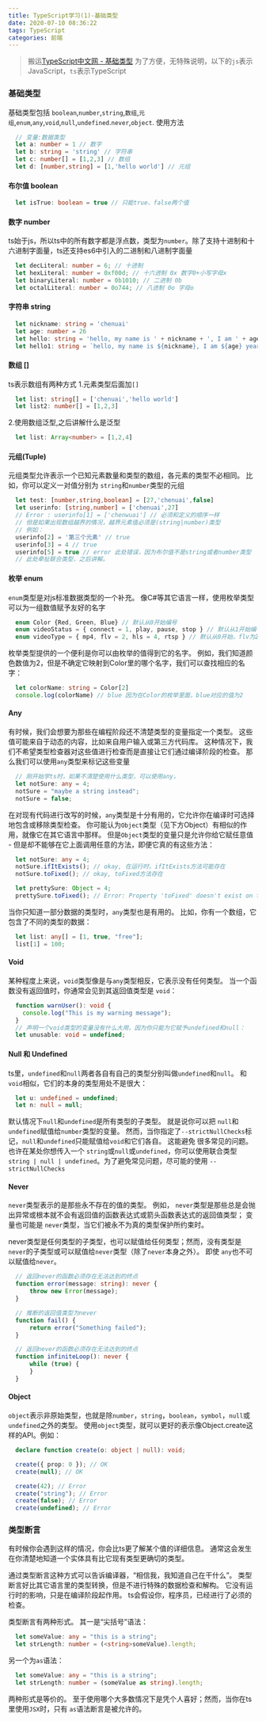 ```yaml
---
title: TypeScript学习(1)-基础类型
date: 2020-07-10 08:36:22
tags: TypeScript
categories: 前端
---
```

> 搬运[TypeScript中文网 - 基础类型](https://www.tslang.cn/docs/handbook/basic-types.html)
为了方便，无特殊说明，以下的`js`表示 JavaScript，`ts`表示TypeScript
<!--more-->
### 基础类型

基础类型包括 `boolean`,`number`,`string`,`数组`,`元组`,`enum`,`any`,`void`,`null`,`undefined`.`never`,`object`.
使用方法
```typescript typescript
  // 变量:数据类型
  let a: number = 1 // 数字
  let b: string = 'string' // 字符串
  let c: number[] = [1,2,3] // 数组
  let d: [number,string] = [1,'hello world'] // 元组
```

#### 布尔值 boolean
```typescript
  let isTrue: boolean = true // 只能true、false两个值
```

#### 数字 number
ts始于js，所以ts中的所有数字都是浮点数，类型为`number`。除了支持十进制和十六进制字面量，ts还支持es6中引入的二进制和八进制字面量
```typescript
  let decLiteral: number = 6; // 十进制
  let hexLiteral: number = 0xf00d; // 十六进制 0x 数字0+小写字母x
  let binaryLiteral: number = 0b1010; // 二进制 0b
  let octalLiteral: number = 0o744; // 八进制 0o 字母o
```

#### 字符串 string
```typescript
  let nickname: string = 'chenuai'
  let age: number = 26
  let hello: string = 'hello, my name is ' + nickname + ', I am ' + age + 'years old.'
  let hello1: string = `hello, my name is ${nickname}, I am ${age} years old.` // es6写法
```

#### 数组 []
ts表示数组有两种方式
1.元素类型后面加`[]`
```typescript
  let list: string[] = ['chenuai','hello world']
  let list2: number[] = [1,2,3]
```
2.使用数组泛型,之后讲解什么是泛型
```typescript
  let list: Array<number> = [1,2,4]
```

#### 元组(Tuple)  
元组类型允许表示一个已知元素数量和类型的数组，各元素的类型不必相同。 比如，你可以定义一对值分别为 `string`和`number`类型的元组

```typescript
  let test: [number,string,boolean] = [27,'chenuai',false] 
  let userinfo: [string,number] = ['chenuai',27] 
  // Error : userinfo[1] = ['chenwuai'] // 必须和定义的顺序一样
  // 但是如果出现数组越界的情况，越界元素值必须是(string|number)类型
  // 例如：
  userinfo[2] = '第三个元素' // true
  userinfo[3] = 4 // true
  userinfo[5] = true // error 此处错误，因为布尔值不是string或者number类型
  // 此处牵扯联合类型，之后讲解。
```

#### 枚举 enum
`enum`类型是对js标准数据类型的一个补充。 像C#等其它语言一样，使用枚举类型可以为一组数值赋予友好的名字
```typescript
  enum Color {Red, Green, Blue} // 默认从0开始编号
  enum videoStatus = { connect = 1, play, pause, stop } // 默认从1开始编号
  enum videoType = { mp4, flv = 2, hls = 4, rtsp } // 默认从0开始，flv为2，hls为4， rtsp没有手动设置值，则它为上一个元素的值+1，所以为5
```
枚举类型提供的一个便利是你可以由枚举的值得到它的名字。 
例如，我们知道颜色数值为2，但是不确定它映射到Color里的哪个名字，我们可以查找相应的名字：
```typescript
  let colorName: string = Color[2]
  console.log(colorName) // blue 因为在Color的枚举里面，blue对应的值为2
```

#### Any
有时候，我们会想要为那些在编程阶段还不清楚类型的变量指定一个类型。 这些值可能来自于动态的内容，比如来自用户输入或第三方代码库。 这种情况下，我们不希望类型检查器对这些值进行检查而是直接让它们通过编译阶段的检查。 那么我们可以使用`any`类型来标记这些变量
```typescript
  // 刚开始学ts时，如果不清楚使用什么类型，可以使用any，
  let notSure: any = 4;
  notSure = "maybe a string instead";
  notSure = false;
```
在对现有代码进行改写的时候，`any`类型是十分有用的，它允许你在编译时可选择地包含或移除类型检查。 你可能认为`Object`类型（见下方Object）有相似的作用，就像它在其它语言中那样。 但是`Object`类型的变量只是允许你给它赋任意值 - 但是却不能够在它上面调用任意的方法，即便它真的有这些方法：
```typescript
  let notSure: any = 4;
  notSure.ifItExists(); // okay, 在运行时，ifItExists方法可能存在
  notSure.toFixed(); // okay, toFixed方法存在

  let prettySure: Object = 4;
  prettySure.toFixed(); // Error: Property 'toFixed' doesn't exist on type 'Object'. 属性toFixed 不存在
```
当你只知道一部分数据的类型时，`any`类型也是有用的。 比如，你有一个数组，它包含了不同的类型的数据：
```typescript
  let list: any[] = [1, true, "free"];
  list[1] = 100;
```

#### Void
某种程度上来说，`void`类型像是与`any`类型相反，它表示没有任何类型。 当一个函数没有返回值时，你通常会见到其返回值类型是 `void`：
```typescript
  function warnUser(): void {
    console.log("This is my warning message");
  }
  // 声明一个void类型的变量没有什么大用，因为你只能为它赋予undefined和null：
  let unusable: void = undefined;
```

#### Null 和 Undefined
ts里，`undefined`和`null`两者各自有自己的类型分别叫做`undefined`和`null`。 和 `void`相似，它们的本身的类型用处不是很大：
```typescript
  let u: undefined = undefined;
  let n: null = null;
```
默认情况下`null`和`undefined`是所有类型的子类型。 就是说你可以把 `null`和`undefined`赋值给`number`类型的变量。
然而，当你指定了`--strictNullChecks`标记，`null`和`undefined`只能赋值给`void`和它们各自。 这能避免 很多常见的问题。 也许在某处你想传入一个 `string`或`null`或`undefined`，你可以使用联合类型`string | null | undefined`。为了避免常见问题，尽可能的使用 `--strictNullChecks`

#### Never
`never`类型表示的是那些永不存在的值的类型。 例如， `never`类型是那些总是会抛出异常或根本就不会有返回值的函数表达式或箭头函数表达式的返回值类型； 变量也可能是 `never`类型，当它们被永不为真的类型保护所约束时。

never类型是任何类型的子类型，也可以赋值给任何类型；然而，没有类型是`never`的子类型或可以赋值给`never`类型（除了`never`本身之外）。 即使 `any`也不可以赋值给`never`。
```typescript
  // 返回never的函数必须存在无法达到的终点
  function error(message: string): never {
      throw new Error(message);
  }

  // 推断的返回值类型为never
  function fail() {
      return error("Something failed");
  }

  // 返回never的函数必须存在无法达到的终点
  function infiniteLoop(): never {
      while (true) {
      }
  }
```

#### Object
`object`表示非原始类型，也就是除`number`，`string`，`boolean`，`symbol`，`null`或`undefined`之外的类型。
使用`object`类型，就可以更好的表示像Object.create这样的API。例如：
```typescript
  declare function create(o: object | null): void;

  create({ prop: 0 }); // OK
  create(null); // OK

  create(42); // Error
  create("string"); // Error
  create(false); // Error
  create(undefined); // Error
```

### 类型断言
有时候你会遇到这样的情况，你会比ts更了解某个值的详细信息。 通常这会发生在你清楚地知道一个实体具有比它现有类型更确切的类型。

通过类型断言这种方式可以告诉编译器，“相信我，我知道自己在干什么”。 类型断言好比其它语言里的类型转换，但是不进行特殊的数据检查和解构。 它没有运行时的影响，只是在编译阶段起作用。 ts会假设你，程序员，已经进行了必须的检查。

类型断言有两种形式。 其一是“尖括号”语法：
```typescript
  let someValue: any = "this is a string";
  let strLength: number = (<string>someValue).length;
```
另一个为`as`语法：
```typescript
  let someValue: any = "this is a string";
  let strLength: number = (someValue as string).length;
```
两种形式是等价的。 至于使用哪个大多数情况下是凭个人喜好；然而，当你在ts里使用`JSX`时，只有 `as`语法断言是被允许的。